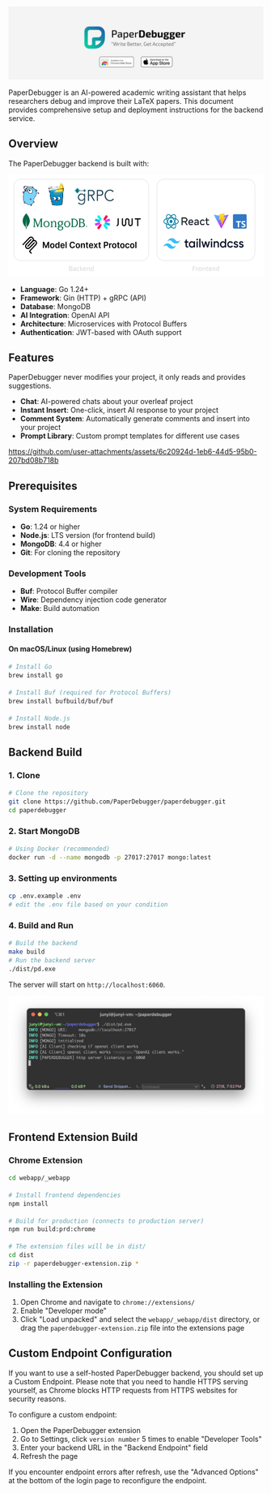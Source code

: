 ![branding](docs/imgs/branding.png)

PaperDebugger is an AI-powered academic writing assistant that helps researchers debug and improve their LaTeX papers. This document provides comprehensive setup and deployment instructions for the backend service.

## Overview
The PaperDebugger backend is built with:

<img src="docs/imgs/stacks.png" style="height: 200px;" />

- **Language**:  Go 1.24+
- **Framework**:  Gin (HTTP) + gRPC (API)
- **Database**: MongoDB
- **AI Integration**: OpenAI API
- **Architecture**: Microservices with Protocol Buffers
- **Authentication**: JWT-based with OAuth support

## Features

PaperDebugger never modifies your project, it only reads and provides suggestions.

- **Chat**: AI-powered chats about your overleaf project
- **Instant Insert**: One-click, insert AI response to your project
- **Comment System**: Automatically generate comments and insert into your project
- **Prompt Library**: Custom prompt templates for different use cases


https://github.com/user-attachments/assets/6c20924d-1eb6-44d5-95b0-207bd08b718b


## Prerequisites

### System Requirements
- **Go**: 1.24 or higher
- **Node.js**: LTS version (for frontend build)
- **MongoDB**: 4.4 or higher
- **Git**: For cloning the repository

### Development Tools
- **Buf**: Protocol Buffer compiler
- **Wire**: Dependency injection code generator
- **Make**: Build automation

### Installation

#### On macOS/Linux (using Homebrew)
```bash
# Install Go
brew install go

# Install Buf (required for Protocol Buffers)
brew install bufbuild/buf/buf

# Install Node.js
brew install node
```

## Backend Build

### 1. Clone
```bash
# Clone the repository
git clone https://github.com/PaperDebugger/paperdebugger.git
cd paperdebugger
```

### 2. Start MongoDB
```bash
# Using Docker (recommended)
docker run -d --name mongodb -p 27017:27017 mongo:latest
```

### 3. Setting up environments

```bash
cp .env.example .env
# edit the .env file based on your condition
```

### 4. Build and Run

```bash
# Build the backend
make build
# Run the backend server
./dist/pd.exe
```

The server will start on `http://localhost:6060`.

![Backend Server Running](./docs/imgs/run.png)


## Frontend Extension Build

### Chrome Extension
```bash
cd webapp/_webapp

# Install frontend dependencies
npm install

# Build for production (connects to production server)
npm run build:prd:chrome

# The extension files will be in dist/
cd dist
zip -r paperdebugger-extension.zip *
```

### Installing the Extension
1. Open Chrome and navigate to `chrome://extensions/`
2. Enable "Developer mode"
3. Click "Load unpacked" and select the `webapp/_webapp/dist` directory, or drag the `paperdebugger-extension.zip` file into the extensions page

## Custom Endpoint Configuration

If you want to use a self-hosted PaperDebugger backend, you should set up a Custom Endpoint. Please note that you need to handle HTTPS serving yourself, as Chrome blocks HTTP requests from HTTPS websites for security reasons.

To configure a custom endpoint:
1. Open the PaperDebugger extension
2. Go to Settings, click `version number` 5 times to enable "Developer Tools"
3. Enter your backend URL in the "Backend Endpoint" field
4. Refresh the page

If you encounter endpoint errors after refresh, use the "Advanced Options" at the bottom of the login page to reconfigure the endpoint.
